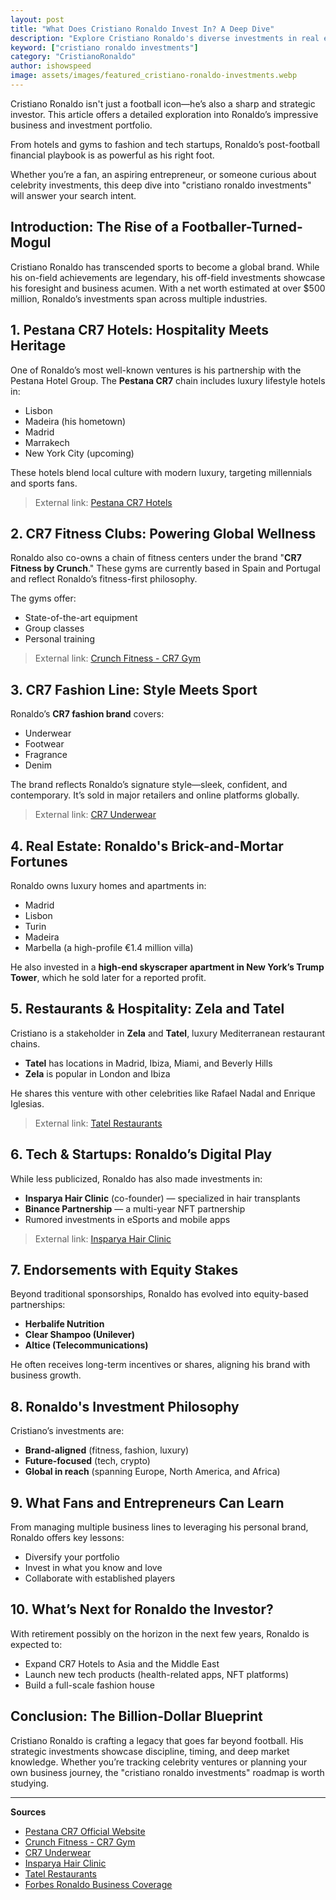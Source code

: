 ```yaml
---
layout: post
title: "What Does Cristiano Ronaldo Invest In? A Deep Dive"
description: "Explore Cristiano Ronaldo's diverse investments in real estate, fashion, fitness, and tech, and see how he built his financial empire."
keyword: ["cristiano ronaldo investments"]
category: "CristianoRonaldo"
author: ishowspeed
image: assets/images/featured_cristiano-ronaldo-investments.webp
---
```


Cristiano Ronaldo isn't just a football icon—he’s also a sharp and strategic investor. This article offers a detailed exploration into Ronaldo’s impressive business and investment portfolio. 

From hotels and gyms to fashion and tech startups, Ronaldo’s post-football financial playbook is as powerful as his right foot. 

Whether you’re a fan, an aspiring entrepreneur, or someone curious about celebrity investments, this deep dive into "cristiano ronaldo investments" will answer your search intent.

## Introduction: The Rise of a Footballer-Turned-Mogul

Cristiano Ronaldo has transcended sports to become a global brand. While his on-field achievements are legendary, his off-field investments showcase his foresight and business acumen. With a net worth estimated at over \$500 million, Ronaldo’s investments span across multiple industries.

## 1. Pestana CR7 Hotels: Hospitality Meets Heritage

One of Ronaldo’s most well-known ventures is his partnership with the Pestana Hotel Group. The **Pestana CR7** chain includes luxury lifestyle hotels in:

* Lisbon
* Madeira (his hometown)
* Madrid
* Marrakech
* New York City (upcoming)

These hotels blend local culture with modern luxury, targeting millennials and sports fans.

> External link: [Pestana CR7 Hotels](https://www.pestanacr7.com/)

## 2. CR7 Fitness Clubs: Powering Global Wellness

Ronaldo also co-owns a chain of fitness centers under the brand "**CR7 Fitness by Crunch**." These gyms are currently based in Spain and Portugal and reflect Ronaldo’s fitness-first philosophy.

The gyms offer:

* State-of-the-art equipment
* Group classes
* Personal training

> External link: [Crunch Fitness - CR7 Gym](https://www.crunch.com/)

## 3. CR7 Fashion Line: Style Meets Sport

Ronaldo’s **CR7 fashion brand** covers:

* Underwear
* Footwear
* Fragrance
* Denim

The brand reflects Ronaldo’s signature style—sleek, confident, and contemporary. It’s sold in major retailers and online platforms globally.

> External link: [CR7 Underwear](https://www.cr7underwear.com/)

## 4. Real Estate: Ronaldo's Brick-and-Mortar Fortunes

Ronaldo owns luxury homes and apartments in:

* Madrid
* Lisbon
* Turin
* Madeira
* Marbella (a high-profile €1.4 million villa)

He also invested in a **high-end skyscraper apartment in New York’s Trump Tower**, which he sold later for a reported profit.

## 5. Restaurants & Hospitality: Zela and Tatel

Cristiano is a stakeholder in **Zela** and **Tatel**, luxury Mediterranean restaurant chains.

* **Tatel** has locations in Madrid, Ibiza, Miami, and Beverly Hills
* **Zela** is popular in London and Ibiza

He shares this venture with other celebrities like Rafael Nadal and Enrique Iglesias.

> External link: [Tatel Restaurants](https://www.tatelrestaurants.com/)

## 6. Tech & Startups: Ronaldo’s Digital Play

While less publicized, Ronaldo has also made investments in:

* **Insparya Hair Clinic** (co-founder) — specialized in hair transplants
* **Binance Partnership** — a multi-year NFT partnership
* Rumored investments in eSports and mobile apps

> External link: [Insparya Hair Clinic](https://www.insparya.com/)

## 7. Endorsements with Equity Stakes

Beyond traditional sponsorships, Ronaldo has evolved into equity-based partnerships:

* **Herbalife Nutrition**
* **Clear Shampoo (Unilever)**
* **Altice (Telecommunications)**

He often receives long-term incentives or shares, aligning his brand with business growth.

## 8. Ronaldo's Investment Philosophy

Cristiano’s investments are:

* **Brand-aligned** (fitness, fashion, luxury)
* **Future-focused** (tech, crypto)
* **Global in reach** (spanning Europe, North America, and Africa)

## 9. What Fans and Entrepreneurs Can Learn

From managing multiple business lines to leveraging his personal brand, Ronaldo offers key lessons:

* Diversify your portfolio
* Invest in what you know and love
* Collaborate with established players

## 10. What’s Next for Ronaldo the Investor?

With retirement possibly on the horizon in the next few years, Ronaldo is expected to:

* Expand CR7 Hotels to Asia and the Middle East
* Launch new tech products (health-related apps, NFT platforms)
* Build a full-scale fashion house

## Conclusion: The Billion-Dollar Blueprint

Cristiano Ronaldo is crafting a legacy that goes far beyond football. His strategic investments showcase discipline, timing, and deep market knowledge. Whether you’re tracking celebrity ventures or planning your own business journey, the "cristiano ronaldo investments" roadmap is worth studying.

---

**Sources**

* [Pestana CR7 Official Website](https://www.pestanacr7.com/)
* [Crunch Fitness - CR7 Gym](https://www.crunch.com/)
* [CR7 Underwear](https://www.cr7underwear.com/)
* [Insparya Hair Clinic](https://www.insparya.com/)
* [Tatel Restaurants](https://www.tatelrestaurants.com/)
* [Forbes Ronaldo Business Coverage](https://www.forbes.com/)
